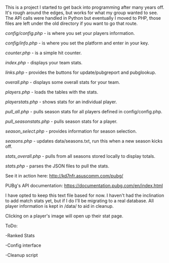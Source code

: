 This is a project I started to get back into programming after many years off. It's rough around the edges, but works for what my group wanted to see. The API calls were handled in Python but eventually I moved to PHP, those files are left under the old directory if you want to go that route.

*config/config.php* - is where you set your players information.

*config/info.php* - is where you set the platform and enter in your key.

*counter.php* - is a simple hit counter.

*index.php* - displays your team stats.

*links.php* - provides the buttons for update/pubgreport and pubglookup.

*overall.php* - displays some overall stats for your team.

*players.php* - loads the tables with the stats.

*playerstats.php* - shows stats for an individual player.

*pull_all.php* - pulls season stats for all players defined in config/config.php.

*pull_seasonstats.php* - pulls season stats for a player.

*season_select.php* - provides information for season selection.

*seasons.php* - updates data/seasons.txt, run this when a new season kicks off.

*stats_overall.php* - pulls from all seasons stored locally to display totals.

*stats.php* - parses the JSON files to pull the stats.

See it in action here: http://kd7nfr.asuscomm.com/pubg/

PUBg's API documentation: https://documentation.pubg.com/en/index.html

I have opted to keep this text file based for now. I haven't had the inclination to add match stats yet, but if I do I'll be migrating to a real database. All player information is kept in /data/<playername> to aid in cleanup.

Clicking on a player's image will open up their stat page.

ToDo:

-Ranked Stats

-Config interface

-Cleanup script
